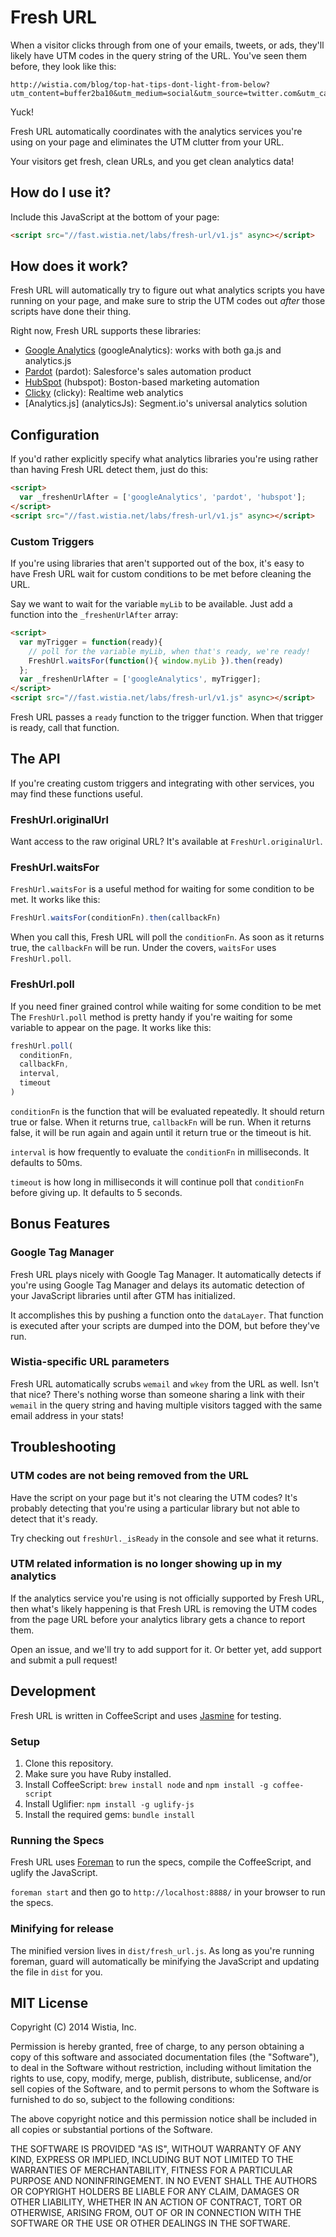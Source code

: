 # Fresh URL

When a visitor clicks through from one of your emails, tweets, or ads, they'll
likely have UTM codes in the query string of the URL. You've seen them before,
they look like this:

```
http://wistia.com/blog/top-hat-tips-dont-light-from-below?utm_content=buffer2ba10&utm_medium=social&utm_source=twitter.com&utm_campaign=buffer
```

Yuck!

Fresh URL automatically coordinates with the analytics services you're using on 
your page and eliminates the UTM clutter from your URL.

Your visitors get fresh, clean URLs, and you get clean analytics data!


## How do I use it?

Include this JavaScript at the bottom of your page:

```html
<script src="//fast.wistia.net/labs/fresh-url/v1.js" async></script>
```

## How does it work?

Fresh URL will automatically try to figure out what analytics scripts you have
running on your page, and make sure to strip the UTM codes out _after_ those
scripts have done their thing.

Right now, Fresh URL supports these libraries:

- [Google Analytics](http://www.google.com/analytics) (googleAnalytics): works with both ga.js and analytics.js
- [Pardot](http://pardot.com) (pardot): Salesforce's sales automation product
- [HubSpot](http://hubspot.com) (hubspot): Boston-based marketing automation
- [Clicky](http://clicky.com) (clicky): Realtime web analytics
- [Analytics.js] (analyticsJs): Segment.io's universal analytics solution


## Configuration

If you'd rather explicitly specify what analytics libraries you're using
rather than having Fresh URL detect them, just do this:

```html
<script>
  var _freshenUrlAfter = ['googleAnalytics', 'pardot', 'hubspot'];
</script>
<script src="//fast.wistia.net/labs/fresh-url/v1.js" async></script>
```

### Custom Triggers

If you're using libraries that aren't supported out of the box, it's easy to
have Fresh URL wait for custom conditions to be met before cleaning the URL.

Say we want to wait for the variable `myLib` to be available.  Just add a
function into the `_freshenUrlAfter` array:

```html
<script>
  var myTrigger = function(ready){
    // poll for the variable myLib, when that's ready, we're ready!
    FreshUrl.waitsFor(function(){ window.myLib }).then(ready)
  };
  var _freshenUrlAfter = ['googleAnalytics', myTrigger];
</script>
<script src="//fast.wistia.net/labs/fresh-url/v1.js" async></script>
```

Fresh URL passes a `ready` function to the trigger function. When that trigger
is ready, call that function.


## The API

If you're creating custom triggers and integrating with other services, you
may find these functions useful.


### FreshUrl.originalUrl

Want access to the raw original URL? It's available at `FreshUrl.originalUrl`.


### FreshUrl.waitsFor

`FreshUrl.waitsFor` is a useful method for waiting for some condition to be
met. It works like this:

```javascript
FreshUrl.waitsFor(conditionFn).then(callbackFn)
```

When you call this, Fresh URL will poll the `conditionFn`. As soon as it returns
true, the `callbackFn` will be run. Under the covers, `waitsFor` uses `FreshUrl.poll`.


### FreshUrl.poll

If you need finer grained control while waiting for some condition to be met
The `FreshUrl.poll` method is pretty handy if you're waiting for some variable
to appear on the page. It works like this:

```javascript
freshUrl.poll(
  conditionFn,
  callbackFn,
  interval,
  timeout
)
```

`conditionFn` is the function that will be evaluated repeatedly. It should return
true or false. When it returns true, `callbackFn` will be run. When it returns
false, it will be run again and again until it return true or the timeout is hit.

`interval` is how frequently to evaluate the `conditionFn` in milliseconds. It
defaults to 50ms.

`timeout` is how long in milliseconds it will continue poll that `conditionFn`
before giving up. It defaults to 5 seconds.



## Bonus Features

### Google Tag Manager

Fresh URL plays nicely with Google Tag Manager. It automatically detects if
you're using Google Tag Manager and delays its automatic detection of your
JavaScript libraries until after GTM has initialized.

It accomplishes this by pushing a function onto the `dataLayer`. That function
is executed after your scripts are dumped into the DOM, but before they've run.


### Wistia-specific URL parameters

Fresh URL automatically scrubs `wemail` and `wkey` from the URL as well.
Isn't that nice? There's nothing worse than someone sharing a link with their
`wemail` in the query string and having multiple visitors tagged with the same
email address in your stats!


## Troubleshooting


### UTM codes are not being removed from the URL

Have the script on your page but it's not clearing the UTM codes?
It's probably detecting that you're using a particular library but not able
to detect that it's ready.

Try checking out `freshUrl._isReady` in the console and see what it returns.


### UTM related information is no longer showing up in my analytics

If the analytics service you're using is not officially supported by Fresh URL,
then what's likely happening is that Fresh URL is removing the UTM codes from the
page URL before your analytics library gets a chance to report them.

Open an issue, and we'll try to add support for it. Or better yet, add support
and submit a pull request!


## Development

Fresh URL is written in CoffeeScript and uses
[Jasmine](http://jasmine.github.io/2.0/introduction.html) for testing.


### Setup

1. Clone this repository.
2. Make sure you have Ruby installed.
3. Install CoffeeScript: `brew install node` and `npm install -g coffee-script`
4. Install Uglifier: `npm install -g uglify-js`
4. Install the required gems: `bundle install`


### Running the Specs

Fresh URL uses [Foreman](https://github.com/ddollar/foreman) to run the specs,
compile the CoffeeScript, and uglify the JavaScript.

`foreman start` and then go to `http://localhost:8888/` in your browser to
run the specs.


### Minifying for release

The minified version lives in `dist/fresh_url.js`. As long as you're running
foreman, guard will automatically be minifying the JavaScript and updating the
file in `dist` for you.


## MIT License

Copyright (C) 2014 Wistia, Inc.

Permission is hereby granted, free of charge, to any person obtaining a copy of
this software and associated documentation files (the "Software"), to deal in
the Software without restriction, including without limitation the rights to
use, copy, modify, merge, publish, distribute, sublicense, and/or sell copies
of the Software, and to permit persons to whom the Software is furnished to do
so, subject to the following conditions:

The above copyright notice and this permission notice shall be included in all
copies or substantial portions of the Software.

THE SOFTWARE IS PROVIDED "AS IS", WITHOUT WARRANTY OF ANY KIND, EXPRESS OR
IMPLIED, INCLUDING BUT NOT LIMITED TO THE WARRANTIES OF MERCHANTABILITY,
FITNESS FOR A PARTICULAR PURPOSE AND NONINFRINGEMENT. IN NO EVENT SHALL THE
AUTHORS OR COPYRIGHT HOLDERS BE LIABLE FOR ANY CLAIM, DAMAGES OR OTHER
LIABILITY, WHETHER IN AN ACTION OF CONTRACT, TORT OR OTHERWISE, ARISING FROM,
OUT OF OR IN CONNECTION WITH THE SOFTWARE OR THE USE OR OTHER DEALINGS IN THE
SOFTWARE.
